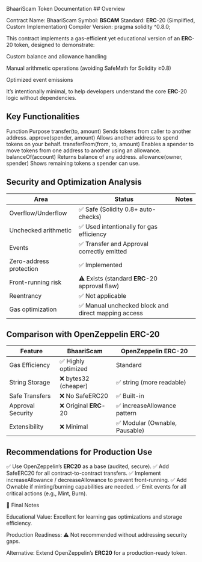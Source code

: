 BhaariScam Token Documentation ## Overview

Contract Name: BhaariScam Symbol: **BSCAM** Standard: **ERC**-20 (Simplified, Custom Implementation) Compiler Version: pragma solidity ^0.8.0;

This contract implements a gas-efficient yet educational version of an **ERC**-20 token, designed to demonstrate:

Custom balance and allowance handling

Manual arithmetic operations (avoiding SafeMath for Solidity ≥0.8)

Optimized event emissions

It’s intentionally minimal, to help developers understand the core **ERC**-20 logic without dependencies.

## Key Functionalities

Function	Purpose
transfer(to, amount)	Sends tokens from caller to another address.
approve(spender, amount)	Allows another address to spend tokens on your behalf.
transferFrom(from, to, amount)	Enables a spender to move tokens from one address to another using an allowance.
balanceOf(account)	Returns balance of any address.
allowance(owner, spender)	Shows remaining tokens a spender can use.
## Security and Optimization Analysis
| Area | Status | Notes |
| --- | --- | --- |
| Overflow/Underflow | ✅ Safe (Solidity 0.8+ auto-checks) |
| Unchecked arithmetic | ✅ Used intentionally for gas efficiency |
| Events | ✅ Transfer and Approval correctly emitted |
| Zero-address protection | ✅ Implemented |
| Front-running risk | ⚠ Exists (standard **ERC**-20 approval flaw) |
| Reentrancy | ✅ Not applicable |
| Gas optimization | ✅ Manual unchecked block and direct mapping access |
## Comparison with OpenZeppelin ERC-20
| Feature | BhaariScam | OpenZeppelin **ERC**-20 |
| --- | --- | --- |
| Gas Efficiency | ✅ Highly optimized | Standard |
| String Storage | ❌ bytes32 (cheaper) | ✅ string (more readable) |
| Safe Transfers | ❌ No SafeERC20 | ✅ Built-in |
| Approval Security | ❌ Original **ERC**-20 | ✅ increaseAllowance pattern |
| Extensibility | ❌ Minimal | ✅ Modular (Ownable, Pausable) |
## Recommendations for Production Use

✅ Use OpenZeppelin’s **ERC20** as a base (audited, secure). ✅ Add SafeERC20 for all contract-to-contract transfers. ✅ Implement increaseAllowance / decreaseAllowance to prevent front-running. ✅ Add Ownable if minting/burning capabilities are needed. ✅ Emit events for all critical actions (e.g., Mint, Burn).

🧠 Final Notes

Educational Value: Excellent for learning gas optimizations and storage efficiency.

Production Readiness: ⚠ Not recommended without addressing security gaps.

Alternative: Extend OpenZeppelin’s **ERC20** for a production-ready token.
